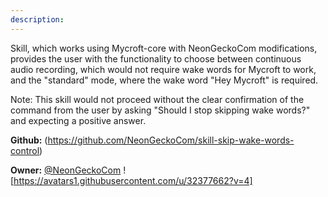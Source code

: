 ```yaml
---
description: 
---
```

Skill, which works using Mycroft-core with NeonGeckoCom modifications, provides the user with the functionality to choose between continuous audio recording, which would not require wake words for Mycroft to work, and the "standard" mode, where the wake word "Hey Mycroft" is required.

Note: This skill would not proceed without the clear confirmation of the command from the user by asking "Should I stop skipping wake words?" and expecting a positive answer.

**Github:** (https://github.com/NeonGeckoCom/skill-skip-wake-words-control)

**Owner:** [@NeonGeckoCom](https://github.com/NeonGeckoCom) ![https://avatars1.githubusercontent.com/u/32377662?v=4]

